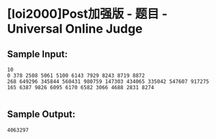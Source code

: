 # [Ioi2000]Post加强版 - 题目 - Universal Online Judge


## Sample Input: 
```
10
0 378 2508 5061 5100 6143 7929 8243 8719 8872 
268 649296 345844 560431 980759 147303 434065 335042 547607 917275 
165 6387 9826 6095 6170 6582 3066 4688 2831 8274 


```

## Sample Output: 
```
4063297

```
